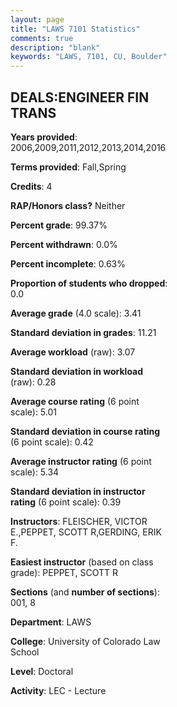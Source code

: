 ```yaml
---
layout: page
title: "LAWS 7101 Statistics"
comments: true
description: "blank"
keywords: "LAWS, 7101, CU, Boulder"
--- 
```

<head>
<script src="https://ajax.googleapis.com/ajax/libs/jquery/2.1.3/jquery.min.js"></script>
<script src="https://dl.dropboxusercontent.com/s/pc42nxpaw1ea4o9/highcharts.js?dl=0"></script>
<!-- <script src="../assets/js/highcharts.js"></script> -->
<style type="text/css">@font-face {
	font-family: "Bebas Neue";
	src: url(https://www.filehosting.org/file/details/544349/BebasNeue%20Regular.otf) format("opentype");
	}
	h1.Bebas { 
		font-family: "Bebas Neue", Verdana, Tahoma;
	}
</style>
</head>
<body>
	<div id="container" style="float: right; width: 45%; height: 88%; margin-left: 2.5%; margin-right: 2.5%;"></div>
	<script language="JavaScript">
		$(document).ready(function() {
		var chart = {type: 'column'};
		var title = {text: 'Grade Distribution'};
		var xAxis = {categories: ['A','B','C','D','F'],crosshair: true};
		var yAxis = {min: 0,title: {text: 'Percentage'}};
		var tooltip = {headerFormat: '<center><b><span style="font-size:20px">{point.key}</span></b></center>',
		               pointFormat: '<td style="padding:0"><b>{point.y:.1f}%</b></td>',
		               footerFormat: '</table>',shared: true,useHTML: true};
		var plotOptions = {column: {pointPadding: 0.0,borderWidth: 0}};  
		var credits = {enabled: false};var series= [{name: 'Percent',data: [40.4,58.4,1.2,0.0,0.0,]}];
		var json = {};
		json.chart = chart;
		json.title = title;
		json.tooltip = tooltip;
		json.xAxis = xAxis;
		json.yAxis = yAxis;  
		json.series = series;
		json.plotOptions = plotOptions;  
		json.credits = credits;
		$('#container').highcharts(json);
	});
	</script>
</body>
			   
## DEALS:ENGINEER FIN TRANS

**Years provided**: 2006,2009,2011,2012,2013,2014,2016

**Terms provided**: Fall,Spring

**Credits**: 4

**RAP/Honors class?** Neither

**Percent grade**: 99.37%

**Percent withdrawn**: 0.0%

**Percent incomplete**: 0.63%

**Proportion of students who dropped**: 0.0

**Average grade** (4.0 scale): 3.41

**Standard deviation in grades**: 11.21

**Average workload** (raw): 3.07

**Standard deviation in workload** (raw): 0.28

**Average course rating** (6 point scale): 5.01

**Standard deviation in course rating** (6 point scale): 0.42

**Average instructor rating** (6 point scale): 5.34

**Standard deviation in instructor rating** (6 point scale): 0.39

**Instructors**: FLEISCHER, VICTOR E.,PEPPET, SCOTT R,GERDING, ERIK F.

**Easiest instructor** (based on class grade): PEPPET, SCOTT R

**Sections** (and **number of sections**): 001, 8

**Department**: LAWS

**College**: University of Colorado Law School

**Level**: Doctoral

**Activity**: LEC - Lecture